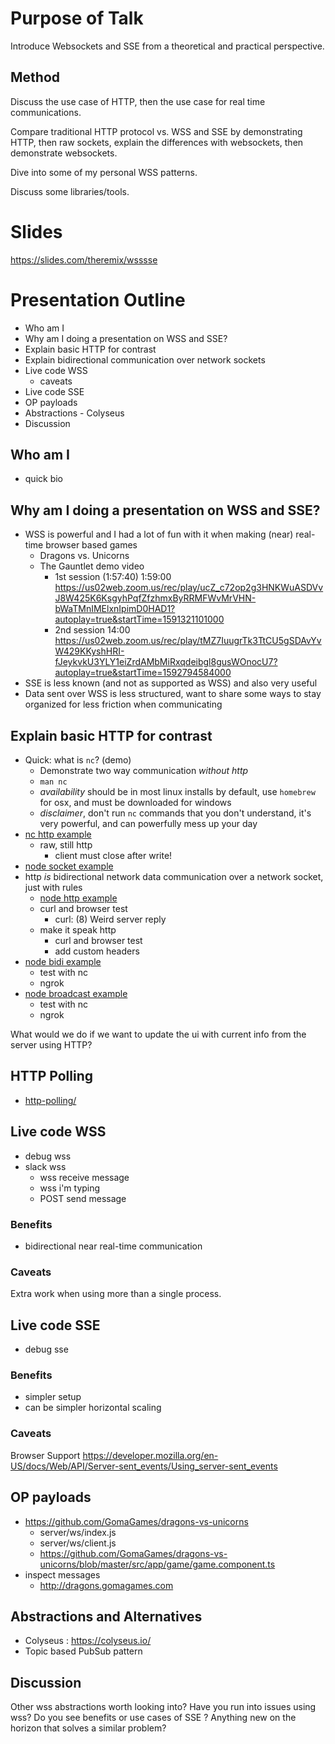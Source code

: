 # Purpose of Talk

Introduce Websockets and SSE from a theoretical and practical perspective.


## Method

Discuss the use case of HTTP, then the use case for real time communications.

Compare traditional HTTP protocol vs. WSS and SSE by demonstrating HTTP, then raw sockets, explain the differences with websockets, then demonstrate websockets.

Dive into some of my personal WSS patterns.

Discuss some libraries/tools.

# Slides

https://slides.com/theremix/wsssse

# Presentation Outline

- Who am I
- Why am I doing a presentation on WSS and SSE?
- Explain basic HTTP for contrast
- Explain bidirectional communication over network sockets
- Live code WSS
    - caveats
- Live code SSE
- OP payloads
- Abstractions - Colyseus
- Discussion

## Who am I

- quick bio

## Why am I doing a presentation on WSS and SSE?

- WSS is powerful and I had a lot of fun with it when making (near) real-time browser based games
    - Dragons vs. Unicorns
    - The Gauntlet demo video
        - 1st session (1:57:40) 1:59:00 https://us02web.zoom.us/rec/play/ucZ_c72op2g3HNKWuASDVvJ8W425K6KsgyhPqfZfzhmxByRRMFWvMrVHN-bWaTMnIMElxnIpimD0HAD1?autoplay=true&startTime=1591321101000
        - 2nd session 14:00 https://us02web.zoom.us/rec/play/tMZ7IuugrTk3TtCU5gSDAvYvW429KKyshHRI-fJeykvkU3YLY1eiZrdAMbMiRxqdeibgl8gusWOnocU7?autoplay=true&startTime=1592794584000
- SSE is less known (and not as supported as WSS) and also very useful
- Data sent over WSS is less structured, want to share some ways to stay organized for less friction when communicating


## Explain basic HTTP for contrast

- Quick: what is `nc`? (demo)
    - Demonstrate two way communication _without http_
    - `man nc`
    - _availability_ should be in most linux installs by default, use `homebrew` for osx, and must be downloaded for windows
    - _disclaimer_, don't run `nc` commands that you don't understand, it's very powerful, and can powerfully mess up your day
- [nc http example](./nc-http.sh)
    - raw, still http
        - client must close after write!
- [node socket example](./node-socket.js)
- http _is_ bidirectional network data communication over a network socket, just with rules
    - [node http example](./node-http.js)
    - curl and browser test
        - curl: (8) Weird server reply
    - make it speak http
        - curl and browser test
        - add custom headers
- [node bidi example](./node-bidi.js)
    - test with nc
    - ngrok
- [node broadcast example](./node-broadcast.js)
    - test with nc
    - ngrok

What would we do if we want to update the ui with current info from the server using HTTP?

## HTTP Polling

- [http-polling/](./http-polling/)


## Live code WSS

- debug wss
- slack wss
    - wss receive message
    - wss i'm typing
    - POST send message

### Benefits

- bidirectional near real-time communication

### Caveats

Extra work when using more than a single process.



## Live code SSE

- debug sse

### Benefits

- simpler setup
- can be simpler horizontal scaling

### Caveats

Browser Support
https://developer.mozilla.org/en-US/docs/Web/API/Server-sent_events/Using_server-sent_events

## OP payloads

- https://github.com/GomaGames/dragons-vs-unicorns
    - server/ws/index.js
    - server/ws/client.js
    - https://github.com/GomaGames/dragons-vs-unicorns/blob/master/src/app/game/game.component.ts
- inspect messages
    - http://dragons.gomagames.com

## Abstractions and Alternatives

- Colyseus : https://colyseus.io/
- Topic based PubSub pattern


## Discussion

Other wss abstractions worth looking into?
Have you run into issues using wss?
Do you see benefits or use cases of SSE ?
Anything new on the horizon that solves a similar problem?

